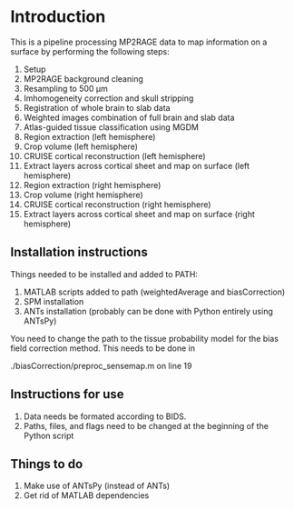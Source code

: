 # Introduction
This is a pipeline processing MP2RAGE data to map information on a surface by performing the following steps:

01. Setup
02. MP2RAGE background cleaning
03. Resampling to 500 µm
04. Imhomogeneity correction and skull stripping
05. Registration of whole brain to slab data
06. Weighted images combination of full brain and slab data
07. Atlas-guided tissue classification using MGDM
08. Region extraction (left hemisphere) 
09. Crop volume (left hemisphere)
10. CRUISE cortical reconstruction (left hemisphere)
11. Extract layers across cortical sheet and map on surface (left hemisphere)
12. Region extraction (right hemisphere)
13. Crop volume (right hemisphere)
14. CRUISE cortical reconstruction (right hemisphere)
15. Extract layers across cortical sheet and map on surface (right hemisphere)

## Installation instructions
Things needed to be installed and added to PATH:
1. MATLAB scripts added to path (weightedAverage and biasCorrection)
2. SPM installation
3. ANTs installation (probably can be done with Python entirely using ANTsPy)

You need to change the path to the tissue probability model for the bias
field correction method. This needs to be done in
 
./biasCorrection/preproc_sensemap.m on line 19

## Instructions for use
1. Data needs be formated according to BIDS.
2. Paths, files, and flags need to be changed at the beginning of the Python script

## Things to do
1. Make use of ANTsPy (instead of ANTs)
2. Get rid of MATLAB dependencies
